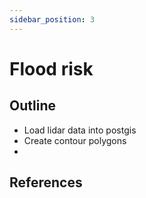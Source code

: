 ```yaml
---
sidebar_position: 3
---
```


# Flood risk

## Outline
- Load lidar data into postgis
- Create contour polygons
- 


## References